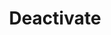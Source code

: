 ---
title: Deactivate
excerpt: >-
  Deactivates the specified site and its subcomponents, removing it from Fever's
  control.
api:
  file: api.json
  operationId: sites#deactivate
hidden: false
---
